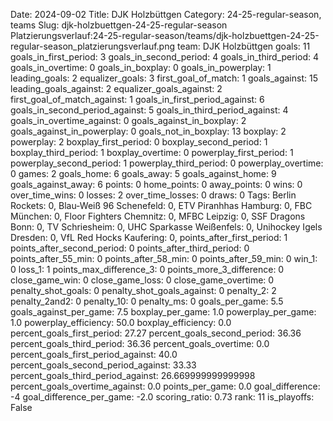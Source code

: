 Date: 2024-09-02
Title: DJK Holzbüttgen
Category: 24-25-regular-season, teams
Slug: djk-holzbuettgen-24-25-regular-season
Platzierungsverlauf:24-25-regular-season/teams/djk-holzbuettgen-24-25-regular-season_platzierungsverlauf.png
team: DJK Holzbüttgen
goals: 11
goals_in_first_period: 3
goals_in_second_period: 4
goals_in_third_period: 4
goals_in_overtime: 0
goals_in_boxplay: 0
goals_in_powerplay: 1
leading_goals: 2
equalizer_goals: 3
first_goal_of_match: 1
goals_against: 15
leading_goals_against: 2
equalizer_goals_against: 2
first_goal_of_match_against: 1
goals_in_first_period_against: 6
goals_in_second_period_against: 5
goals_in_third_period_against: 4
goals_in_overtime_against: 0
goals_against_in_boxplay: 2
goals_against_in_powerplay: 0
goals_not_in_boxplay: 13
boxplay: 2
powerplay: 2
boxplay_first_period: 0
boxplay_second_period: 1
boxplay_third_period: 1
boxplay_overtime: 0
powerplay_first_period: 1
powerplay_second_period: 1
powerplay_third_period: 0
powerplay_overtime: 0
games: 2
goals_home: 6
goals_away: 5
goals_against_home: 9
goals_against_away: 6
points: 0
home_points: 0
away_points: 0
wins: 0
over_time_wins: 0
losses: 2
over_time_losses: 0
draws: 0
Tags:  Berlin Rockets: 0,  Blau-Weiß 96 Schenefeld: 0,  ETV Piranhhas Hamburg: 0,  FBC München: 0,  Floor Fighters Chemnitz: 0,  MFBC Leipzig: 0,  SSF Dragons Bonn: 0,  TV Schriesheim: 0,  UHC Sparkasse Weißenfels: 0,  Unihockey Igels Dresden: 0,  VfL Red Hocks Kaufering: 0,
points_after_first_period: 1
points_after_second_period: 0
points_after_third_period: 0
points_after_55_min: 0
points_after_58_min: 0
points_after_59_min: 0
win_1: 0
loss_1: 1
points_max_difference_3: 0
points_more_3_difference: 0
close_game_win: 0
close_game_loss: 0
close_game_overtime: 0
penalty_shot_goals: 0
penalty_shot_goals_against: 0
penalty_2: 2
penalty_2and2: 0
penalty_10: 0
penalty_ms: 0
goals_per_game: 5.5
goals_against_per_game: 7.5
boxplay_per_game: 1.0
powerplay_per_game: 1.0
powerplay_efficiency: 50.0
boxplay_efficiency: 0.0
percent_goals_first_period: 27.27
percent_goals_second_period: 36.36
percent_goals_third_period: 36.36
percent_goals_overtime: 0.0
percent_goals_first_period_against: 40.0
percent_goals_second_period_against: 33.33
percent_goals_third_period_against: 26.669999999999998
percent_goals_overtime_against: 0.0
points_per_game: 0.0
goal_difference: -4
goal_difference_per_game: -2.0
scoring_ratio: 0.73
rank: 11
is_playoffs: False
